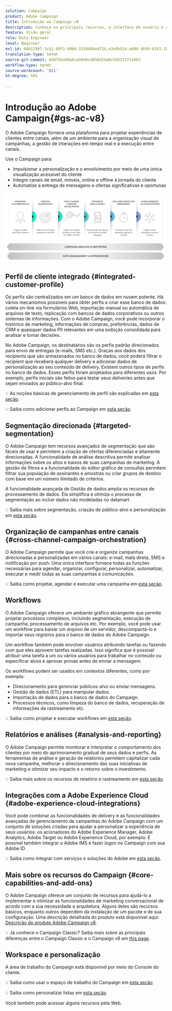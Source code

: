 ```yaml
---
solution: Campaign
product: Adobe Campaign
title: Introdução ao Campaign v8
description: Conheça os principais recursos, a interface do usuário e as diretrizes globais
feature: Visão geral
role: Data Engineer
level: Beginner
exl-id: 04b12907-3cb1-40f1-90b8-1524d84edf2d,e3e9b514-a69d-4650-b1b1-1b76b4f3d63f
translation-type: tm+mt
source-git-commit: 8dd7b5a99a0cda0e0c4850d14a6cb95253715803
workflow-type: tm+mt
source-wordcount: '821'
ht-degree: 56%

---
```


# Introdução ao Adobe Campaign{#gs-ac-v8}

O Adobe Campaign fornece uma plataforma para projetar experiências de clientes entre canais, além de um ambiente para a organização visual de campanhas, a gestão de interações em tempo real e a execução entre canais.

Use o Campaign para:

* Impulsionar a personalização e o envolvimento por meio de uma única visualização acessível do cliente
* Integre canais de email, móveis, online e offline à jornada do cliente
* Automatize a entrega de mensagens e ofertas significativas e oportunas

![](assets/ac-capabilities.png)

## Perfil de cliente integrado {#integrated-customer-profile}

Os perfis são centralizados em um banco de dados em nuvem potente. Há vários mecanismos possíveis para obter perfis e criar esse banco de dados: coleta on-line via formulários Web, importação manual ou automática de arquivos de texto, replicação com bancos de dados corporativos ou outros sistemas de informações. Com o Adobe Campaign, você pode incorporar o histórico de marketing, informações de compras, preferências, dados de CRM e quaisquer dados PII relevantes em uma exibição consolidada para analisar e tomar decisões.

No Adobe Campaign, os destinatários são os perfis padrão direcionados para envio de entregas (e-mails, SMS etc.). Graças aos dados dos recipients que são armazenados no banco de dados, você poderá filtrar o recipient que receberá qualquer delivery e adicionar dados de personalização ao seu conteúdo de delivery. Existem outros tipos de perfis no banco de dados. Esses perfis foram projetados para diferentes usos. Por exemplo, perfis iniciais são feitos para testar seus deliveries antes que sejam enviados ao público-alvo final.

:bulb: As noções básicas de gerenciamento de perfil são explicadas em [esta seção](audiences.md).

:bulb: Saiba como adicionar perfis ao Campaign em [esta seção](import.md).

## Segmentação direcionada {#targeted-segmentation}

O Adobe Campaign tem recursos avançados de segmentação que são fáceis de usar e permitem a criação de ofertas diferenciadas e altamente direcionadas. A funcionalidade de análise descritiva permite analisar informações sobre os altos e baixos de suas campanhas de marketing. A gestão de filtros e a funcionalidade do editor gráfico de consultas permitem filtrar sua população de assinantes e amostras ou criar grupos de destino com base em um número ilimitado de critérios.

A funcionalidade avançada de Gestão de dados amplia os recursos de processamento de dados. Ela simplifica e otimiza o processo de segmentação ao incluir dados não modeladas no datamart.

:bulb: Saiba mais sobre segmentação, criação de público-alvo e personalização em [esta seção](audiences.md).

## Organização de campanhas entre canais {#cross-channel-campaign-orchestration}

O Adobe Campaign permite que você crie e organize campanhas direcionadas e personalizadas em vários canais: e-mail, mala direta, SMS e notificação por push. Uma única interface fornece todas as funções necessárias para agendar, organizar, configurar, personalizar, automatizar, executar e medir todas as suas campanhas e comunicações.

:bulb: Saiba como projetar, agendar e executar uma campanha em [esta seção](campaigns.md).

## Workflows

O Adobe Campaign oferece um ambiente gráfico abrangente que permite projetar processos complexos, incluindo segmentação, execução de campanha, processamento de arquivos etc. Por exemplo, você pode usar um workflow para baixar um arquivo de um servidor, descompactá-lo e importar seus registros para o banco de dados do Adobe Campaign.

Um workflow também pode envolver usuários atribuindo tarefas ou fazendo com que eles aprovem tarefas realizadas. Isso significa que é possível atribuir uma tarefa a um ou vários usuários para trabalhar no conteúdo ou especificar alvos e aprovar provas antes de enviar a mensagem.

Os workflows podem ser usados em contextos diferentes, como por exemplo:

* Direcionamento para gerenciar públicos-alvo ou enviar mensagens.
* Gestão de dados (ETL) para manipular dados.
* Importação de dados para o banco de dados do Campaign.
* Processos técnicos, como limpeza do banco de dados, recuperação de informações de rastreamento etc.

:bulb: Saiba como projetar e executar workflows em [esta seção](../config/workflows.md).

## Relatórios e análises {#analysis-and-reporting}

O Adobe Campaign permite monitorar e interpretar o comportamento dos clientes por meio do aprimoramento gradual de seus dados e perfis. As ferramentas de análise e geração de relatórios permitem capitalizar cada nova campanha, melhorar o direcionamento das suas iniciativas de marketing e otimizar seu impacto e o retorno sobre o investimento.

:bulb:  Saiba mais sobre os recursos de relatório e rastreamento em [esta seção](reporting.md).

## Integrações com a Adobe Experience Cloud {#adobe-experience-cloud-integrations}

Você pode combinar as funcionalidades de delivery e as funcionalidades avançadas de gerenciamento de campanhas do Adobe Campaign com um conjunto de soluções criadas para ajudar a personalizar a experiência de seus usuários: os acionadores do Adobe Experience Manager, Adobe Analytics, Adobe Target ou Adobe Experience Cloud, por exemplo. É possível também integrar o Adobe IMS e fazer logon no Campaign com sua Adobe ID.

:bulb: Saiba como integrar com serviços e soluções do Adobe em [esta seção](../connect/integration.md).

## Mais sobre os recursos do Campaign {#core-capabilities-and-add-ons}

O Adobe Campaign oferece um conjunto de recursos para ajudá-lo a implementar e otimizar as funcionalidades de marketing conversacional de acordo com a sua necessidade e arquitetura. Alguns deles são recursos básicos, enquanto outros dependem da instalação de um pacote e de sua configuração. Uma descrição detalhada do produto está disponível aqui: [Descrição do produto Adobe Campaign v8](https://helpx.adobe.com/br/legal/product-descriptions/adobe-campaign-classic---product-description.html).

:bulb: Já conhece o Campaign Classic? Saiba mais sobre as principais diferenças entre o Campaign Classic e o Campaign v8 em [this page](capability-matrix.md).

## Workspace e personalização

A área de trabalho do Campaign está disponível por meio do Console do cliente.

:bulb:  Saiba como usar o espaço de trabalho do Campaign em [esta seção](https://experienceleague.adobe.com/docs/campaign-classic/using/getting-started/starting-with-adobe-campaign/campaign-workspace/adobe-campaign-workspace.html)

:bulb:  Saiba como personalizar listas em [esta seção](https://experienceleague.adobe.com/docs/campaign-classic/using/getting-started/starting-with-adobe-campaign/campaign-workspace/adobe-campaign-ui-lists.html)

Você também pode acessar alguns recursos pela Web.

